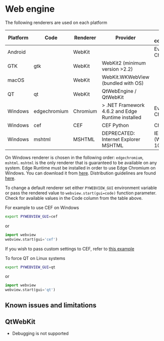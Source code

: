 # Web engine

The following renderers are used on each platform

| Platform | Code         | Renderer | Provider                                          | Browser compatibility |
|----------|--------------|----------|---------------------------------------------------|-----------------------|
| Android  |              | WebKit   |                                                   | Ever-green Chromium   |
| GTK      | gtk          | WebKit   | WebKit2 (minimum version >2.2)                    |                       |
| macOS    |              | WebKit   | WebKit.WKWebView (bundled with OS)                |                       |
| QT       | qt           | WebKit   | QtWebEngine / QtWebKit                            |                       |
| Windows  | edgechromium | Chromium | > .NET Framework 4.6.2 and Edge Runtime installed | Ever-green Chromium   |
| Windows  | cef          | CEF      | CEF Python                                        | Chrome 66             |
| Windows  | mshtml       | MSHTML   | DEPRECATED: Internet Explorer MSHTML              | IE11 (Windows 10/8/7) |

On Windows renderer is chosen in the following order: `edgechromium`, `mshtml`. `mshtml` is the only renderer that is guaranteed to be available on any system. Edge Runtime must be installed in order to use Edge Chromium on Windows. You can download it from [here](https://developer.microsoft.com/en-us/microsoft-edge/webview2/). Distribution guidelines are found [here](https://docs.microsoft.com/en-us/microsoft-edge/webview2/concepts/distribution).

To change a default renderer set either `PYWEBVIEW_GUI` environment variable or  pass the rendered value to `webview.start(gui=code)` function parameter. Check for available values in the Code column from the table above.

For example to use CEF on Windows

``` bash
export PYWEBVIEW_GUI=cef
```

or

``` python
import webview
webview.start(gui='cef')
```

If you wish to pass custom settings to CEF, refer to [this example](/examples/cef.html)

To force QT on Linux systems

``` bash
export PYWEBVIEW_GUI=qt
```

or

``` python
import webview
webview.start(gui='qt')
```

## Known issues and limitations

## QtWebKit

* Debugging is not supported

